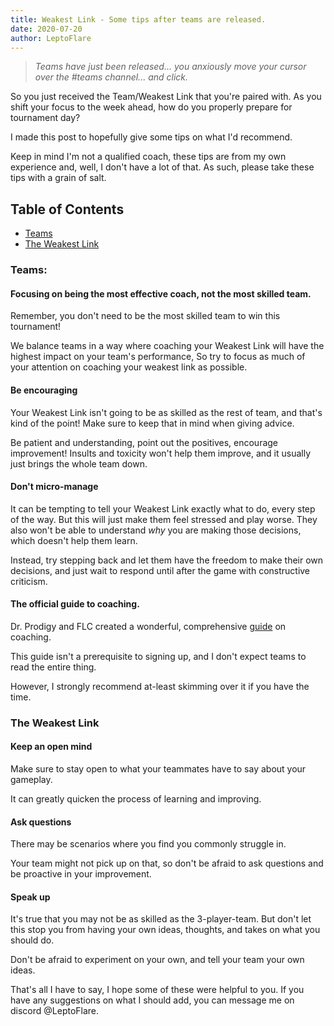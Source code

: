 ```yaml
---
title: Weakest Link - Some tips after teams are released.
date: 2020-07-20
author: LeptoFlare
---
```


> _Teams have just been released... you anxiously move your cursor over the <Mention>#teams</Mention> channel... and click._

So you just received the Team/Weakest Link that you're paired with. As you shift your focus to the week ahead, how do you properly prepare for tournament day?

I made this post to hopefully give some tips on what I'd recommend.

Keep in mind I'm not a qualified coach, these tips are from my own experience and, well, I don't have a lot of that. As such, please take these tips with a grain of salt.

## Table of Contents

- [Teams](#teams)
- [The Weakest Link](#the-weakest-link)

### Teams:

#### Focusing on being the most effective coach, not the most skilled team.

Remember, you don't need to be the most skilled team to win this tournament!

We balance teams in a way where coaching your Weakest Link will have the highest impact on your team's performance, So try to focus as much of your attention on coaching your weakest link as possible.

#### Be encouraging

Your Weakest Link isn't going to be as skilled as the rest of team, and that's kind of the point! Make sure to keep that in mind when giving advice.

Be patient and understanding, point out the positives, encourage improvement! Insults and toxicity won't help them improve, and it usually just brings the whole team down.

#### Don't micro-manage

It can be tempting to tell your Weakest Link exactly what to do, every step of the way. But this will just make them feel stressed and play worse. They also won't be able to understand _why_ you are making those decisions, which doesn't help them learn.

Instead, try stepping back and let them have the freedom to make their own decisions, and just wait to respond until after the game with constructive criticism.

#### The official guide to coaching.

Dr. Prodigy and FLC created a wonderful, comprehensive [guide](https://docs.google.com/document/d/1pmdHhGNj6SXZA9W3BUAgntI3urgiJDql35p-d7Qsdaw) on coaching.

This guide isn't a prerequisite to signing up, and I don't expect teams to read the entire thing.

However, I strongly recommend at-least skimming over it if you have the time.

### The Weakest Link

#### Keep an open mind

Make sure to stay open to what your teammates have to say about your gameplay.

It can greatly quicken the process of learning and improving.

#### Ask questions

There may be scenarios where you find you commonly struggle in.

Your team might not pick up on that, so don't be afraid to ask questions and be proactive in your improvement.

#### Speak up

It's true that you may not be as skilled as the 3-player-team. But don't let this stop you from having your own ideas, thoughts, and takes on what you should do.

Don't be afraid to experiment on your own, and tell your team your own ideas.

<Footer>That's all I have to say, I hope some of these were helpful to you.
If you have any suggestions on what I should add, you can message me on discord <Mention>@LeptoFlare</Mention>.</Footer>
